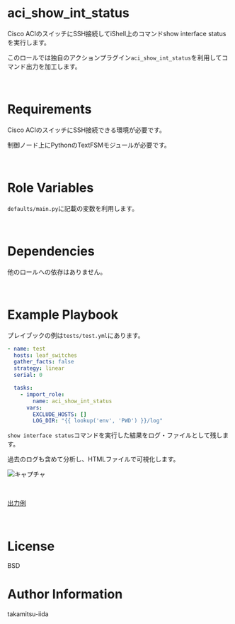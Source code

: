 # aci_show_int_status

Cisco ACIのスイッチにSSH接続してiShell上のコマンドshow interface statusを実行します。

このロールでは独自のアクションプラグイン`aci_show_int_status`を利用してコマンド出力を加工します。

<br>

# Requirements

Cisco ACIのスイッチにSSH接続できる環境が必要です。

制御ノード上にPythonのTextFSMモジュールが必要です。

<br>

# Role Variables

`defaults/main.py`に記載の変数を利用します。

<br>

# Dependencies

他のロールへの依存はありません。

<br>

# Example Playbook

プレイブックの例は`tests/test.yml`にあります。

```yml
- name: test
  hosts: leaf_switches
  gather_facts: false
  strategy: linear
  serial: 0

  tasks:
    - import_role:
        name: aci_show_int_status
      vars:
        EXCLUDE_HOSTS: []
        LOG_DIR: "{{ lookup('env', 'PWD') }}/log"
```

`show interface status`コマンドを実行した結果をログ・ファイルとして残します。

過去のログも含めて分析し、HTMLファイルで可視化します。

![キャプチャ](https://user-images.githubusercontent.com/21165341/124870226-5292bb80-dffd-11eb-8445-6ad8dc945389.PNG)

<br>

[出力例](https://takamitsu-iida.github.io/ansible-on-wsl/aci_show_int_status.html)

<br>

# License

BSD

# Author Information

takamitsu-iida
